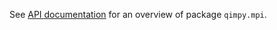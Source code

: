 See [API documentation](https://qimpy.org/en/latest/api/qimpy.mpi.html) for an overview of package `qimpy.mpi`.

